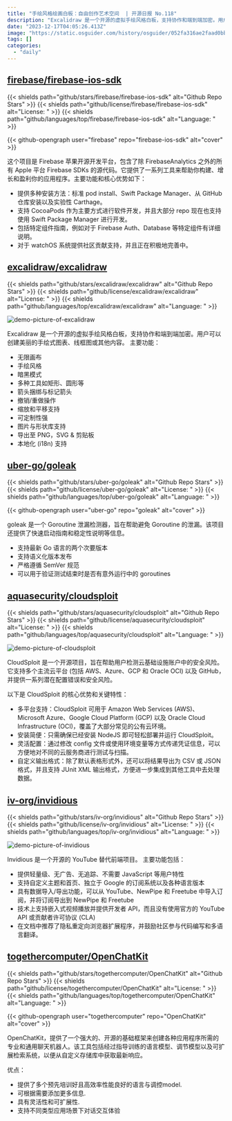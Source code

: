 ```yaml
---
title: "手绘风格绘画白板：自由创作艺术空间  | 开源日报 No.118"
description: "Excalidraw 是一个开源的虚拟手绘风格白板，支持协作和端到端加密。用户可以创建美丽的手绘式图表、线框图或其他内容。"
date: "2023-12-17T04:05:26.413Z"
image: "https://static.osguider.com/history/osguider/052fa316ae2faad0bb17a03ea5a52b75.png"
tags: []
categories:
  - "daily"
---
```


## [firebase/firebase-ios-sdk](https://github.com/firebase/firebase-ios-sdk)

{{< shields path="github/stars/firebase/firebase-ios-sdk" alt="Github Repo Stars" >}} {{< shields path="github/license/firebase/firebase-ios-sdk" alt="License: " >}} {{< shields path="github/languages/top/firebase/firebase-ios-sdk" alt="Language: " >}}

{{< github-opengraph user="firebase" repo="firebase-ios-sdk" alt="cover" >}}

这个项目是 Firebase 苹果开源开发平台，包含了除 FirebaseAnalytics 之外的所有 Apple 平台 Firebase SDKs 的源代码。它提供了一系列工具来帮助你构建、增长和盈利你的应用程序。主要功能和核心优势如下：

- 提供多种安装方法：标准 pod install、Swift Package Manager、从 GitHub 仓库安装以及实验性 Carthage。
- 支持 CocoaPods 作为主要方式进行软件开发，并且大部分 repo 现在也支持使用 Swift Package Manager 进行开发。
- 包括特定组件指南，例如对于 Firebase Auth、Database 等特定组件有详细说明。
- 对于 watchOS 系统提供社区贡献支持，并且正在积极地完善中。

## [excalidraw/excalidraw](https://github.com/excalidraw/excalidraw)

{{< shields path="github/stars/excalidraw/excalidraw" alt="Github Repo Stars" >}} {{< shields path="github/license/excalidraw/excalidraw" alt="License: " >}} {{< shields path="github/languages/top/excalidraw/excalidraw" alt="Language: " >}}

![demo-picture-of-excalidraw](https://static.osguider.com/history/2023/00734c80553de22444e663c592e79b55.png)

Excalidraw 是一个开源的虚拟手绘风格白板，支持协作和端到端加密。用户可以创建美丽的手绘式图表、线框图或其他内容。
主要功能：

- 无限画布
- 手绘风格
- 暗黑模式
- 多种工具如矩形、圆形等
- 箭头捆绑与标记箭头
- 撤销/重做操作
- 缩放和平移支持
- 可定制性强
- 图片与形状库支持
- 导出至 PNG，SVG & 剪贴板
- 本地化 (i18n) 支持

## [uber-go/goleak](https://github.com/uber-go/goleak)

{{< shields path="github/stars/uber-go/goleak" alt="Github Repo Stars" >}} {{< shields path="github/license/uber-go/goleak" alt="License: " >}} {{< shields path="github/languages/top/uber-go/goleak" alt="Language: " >}}

{{< github-opengraph user="uber-go" repo="goleak" alt="cover" >}}

goleak 是一个 Goroutine 泄漏检测器，旨在帮助避免 Goroutine 的泄漏。该项目还提供了快速启动指南和稳定性说明等信息。

- 支持最新 Go 语言的两个次要版本
- 支持语义化版本发布
- 严格遵循 SemVer 规范
- 可以用于验证测试结束时是否有意外运行中的 goroutines

## [aquasecurity/cloudsploit](https://github.com/aquasecurity/cloudsploit)

{{< shields path="github/stars/aquasecurity/cloudsploit" alt="Github Repo Stars" >}} {{< shields path="github/license/aquasecurity/cloudsploit" alt="License: " >}} {{< shields path="github/languages/top/aquasecurity/cloudsploit" alt="Language: " >}}

![demo-picture-of-cloudsploit](https://static.osguider.com/history/2023/929ff710926f30f7bd6579cdab36dc60.png)

CloudSploit 是一个开源项目，旨在帮助用户检测云基础设施账户中的安全风险。它支持多个主流云平台 (包括 AWS、Azure、GCP 和 Oracle OCI) 以及 GitHub，并提供一系列潜在配置错误和安全风险。

以下是 CloudSploit 的核心优势和关键特性：

- 多平台支持：CloudSploit 可用于 Amazon Web Services (AWS)、Microsoft Azure、Google Cloud Platform (GCP) 以及 Oracle Cloud Infrastructure (OCI)，覆盖了大部分常见的公有云环境。
- 安装简便：只需确保已经安装 NodeJS 即可轻松部署并运行 CloudSploit。
- 灵活配置：通过修改 config 文件或使用环境变量等方式传递凭证信息，可以方便地对不同的云服务商进行测试与扫描。
- 自定义输出格式：除了默认表格形式外，还可以将结果导出为 CSV 或 JSON 格式，并且支持 JUnit XML 输出格式，方便进一步集成到其他工具中去处理数据。

## [iv-org/invidious](https://github.com/iv-org/invidious)

{{< shields path="github/stars/iv-org/invidious" alt="Github Repo Stars" >}} {{< shields path="github/license/iv-org/invidious" alt="License: " >}} {{< shields path="github/languages/top/iv-org/invidious" alt="Language: " >}}

![demo-picture-of-invidious](https://static.osguider.com/history/2023/06163d7288a265ced35b356702063322.png)

Invidious 是一个开源的 YouTube 替代前端项目。
主要功能包括：

- 提供轻量级、无广告、无追踪、不需要 JavaScript 等用户特性
- 支持自定义主题和首页、独立于 Google 的订阅系统以及各种语言版本
- 具有数据导入/导出功能，可以从 YouTube、NewPipe 和 Freetube 中导入订阅，并将订阅导出到 NewPipe 和 Freetube
- 技术上支持嵌入式视频播放并提供开发者 API，而且没有使用官方的 YouTube API 或贡献者许可协议 (CLA)
- 在文档中推荐了隐私重定向浏览器扩展程序，并鼓励社区参与代码编写和多语言翻译。

## [togethercomputer/OpenChatKit](https://github.com/togethercomputer/OpenChatKit)

{{< shields path="github/stars/togethercomputer/OpenChatKit" alt="Github Repo Stars" >}} {{< shields path="github/license/togethercomputer/OpenChatKit" alt="License: " >}} {{< shields path="github/languages/top/togethercomputer/OpenChatKit" alt="Language: " >}}

{{< github-opengraph user="togethercomputer" repo="OpenChatKit" alt="cover" >}}

OpenChatKit，提供了一个强大的、开源的基础框架来创建各种应用程序所需的专业和通用聊天机器人。该工具包括经过指导训练的语言模型、调节模型以及可扩展检索系统，以便从自定义存储库中获取最新响应。

优点：

- 提供了多个预先培训好且高效率性能良好的语言与调控model.
- 可根据需要添加更多信息.
- 具有灵活性和可扩展性.
- 支持不同类型应用场景下对话交互体验

